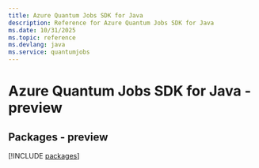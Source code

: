 ```yaml
---
title: Azure Quantum Jobs SDK for Java
description: Reference for Azure Quantum Jobs SDK for Java
ms.date: 10/31/2025
ms.topic: reference
ms.devlang: java
ms.service: quantumjobs
---
```

# Azure Quantum Jobs SDK for Java - preview
## Packages - preview
[!INCLUDE [packages](quantum-jobs-index.md)]